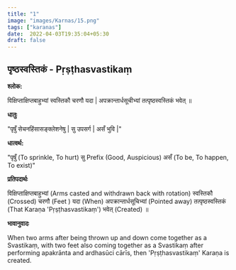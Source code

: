 ```yaml
---
title: "1"
image: "images/Karnas/15.png"
tags: ["karanas"]
date:  2022-04-03T19:35:04+05:30
draft: false
---
```


## पृष्ठस्वस्तिकं - Pṛṣṭhasvastikaṃ

**श्लोक:**


विक्षिप्ताक्षिप्तबाहुभ्यां स्वस्तिकौ चरणौ यदा | अपक्रान्तार्धसूचीभ्यां तत्पृष्ठस्वस्तिकं भवेत् ॥


**धातुः**


"पृषुँ सेचनहिंसासङ्क्लेशनेषु |
सु उपसर्ग | असँ भुवि |"


**धात्वर्थ:**



"पृषुँ (To sprinkle, To hurt)
सु Prefix (Good, Auspicious) असँ (To be, To happen, To exist)"

**प्रतिपदार्थः**


विक्षिप्ताक्षिप्तबाहुभ्यां (Arms casted and withdrawn back with rotation) स्वस्तिकौ (Crossed) चरणौ (Feet ) यदा (When) अपक्रान्तार्धसूचिभ्यां (Pointed away)  तत्पृष्ठस्वस्तिकं (That Karaṇa 'Pṛṣṭhasvastikaṃ') भवेत् (Created) ॥


**भावानुवादः**


When two arms after being thrown up and down come together as a Svastikaṃ, with two feet also coming together as a  Svastikaṃ after performing apakrānta and ardhasūci cārīs, then 'Pṛṣṭhasvastikaṃ' Karaṇa is created.

